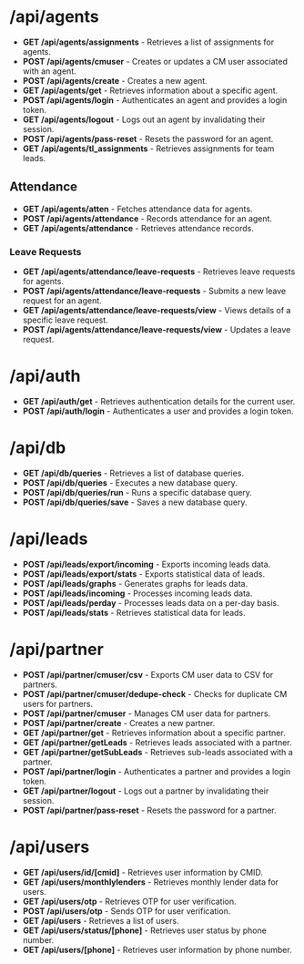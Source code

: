 # /api/agents

-   **GET /api/agents/assignments** - Retrieves a list of assignments for agents.
-   **POST /api/agents/cmuser** - Creates or updates a CM user associated with an agent.
-   **POST /api/agents/create** - Creates a new agent.
-   **GET /api/agents/get** - Retrieves information about a specific agent.
-   **POST /api/agents/login** - Authenticates an agent and provides a login token.
-   **GET /api/agents/logout** - Logs out an agent by invalidating their session.
-   **POST /api/agents/pass-reset** - Resets the password for an agent.
-   **GET /api/agents/tl_assignments** - Retrieves assignments for team leads.

## Attendance

-   **GET /api/agents/atten** - Fetches attendance data for agents.
-   **POST /api/agents/attendance** - Records attendance for an agent.
-   **GET /api/agents/attendance** - Retrieves attendance records.

### Leave Requests

-   **GET /api/agents/attendance/leave-requests** - Retrieves leave requests for agents.
-   **POST /api/agents/attendance/leave-requests** - Submits a new leave request for an agent.
-   **GET /api/agents/attendance/leave-requests/view** - Views details of a specific leave request.
-   **POST /api/agents/attendance/leave-requests/view** - Updates a leave request.

# /api/auth

-   **GET /api/auth/get** - Retrieves authentication details for the current user.
-   **POST /api/auth/login** - Authenticates a user and provides a login token.

# /api/db

-   **GET /api/db/queries** - Retrieves a list of database queries.
-   **POST /api/db/queries** - Executes a new database query.
-   **POST /api/db/queries/run** - Runs a specific database query.
-   **POST /api/db/queries/save** - Saves a new database query.

# /api/leads

-   **POST /api/leads/export/incoming** - Exports incoming leads data.
-   **POST /api/leads/export/stats** - Exports statistical data of leads.
-   **POST /api/leads/graphs** - Generates graphs for leads data.
-   **POST /api/leads/incoming** - Processes incoming leads data.
-   **POST /api/leads/perday** - Processes leads data on a per-day basis.
-   **POST /api/leads/stats** - Retrieves statistical data for leads.

# /api/partner

-   **POST /api/partner/cmuser/csv** - Exports CM user data to CSV for partners.
-   **POST /api/partner/cmuser/dedupe-check** - Checks for duplicate CM users for partners.
-   **POST /api/partner/cmuser** - Manages CM user data for partners.
-   **POST /api/partner/create** - Creates a new partner.
-   **GET /api/partner/get** - Retrieves information about a specific partner.
-   **GET /api/partner/getLeads** - Retrieves leads associated with a partner.
-   **GET /api/partner/getSubLeads** - Retrieves sub-leads associated with a partner.
-   **POST /api/partner/login** - Authenticates a partner and provides a login token.
-   **GET /api/partner/logout** - Logs out a partner by invalidating their session.
-   **POST /api/partner/pass-reset** - Resets the password for a partner.

# /api/users

-   **GET /api/users/id/[cmid]** - Retrieves user information by CMID.
-   **GET /api/users/monthlylenders** - Retrieves monthly lender data for users.
-   **GET /api/users/otp** - Retrieves OTP for user verification.
-   **POST /api/users/otp** - Sends OTP for user verification.
-   **GET /api/users** - Retrieves a list of users.
-   **GET /api/users/status/[phone]** - Retrieves user status by phone number.
-   **GET /api/users/[phone]** - Retrieves user information by phone number.
